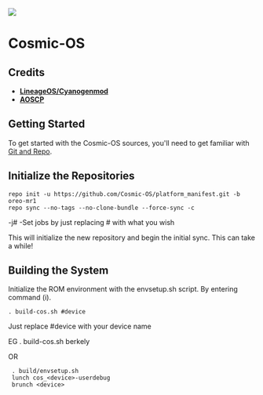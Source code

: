 <img src="https://github.com/Cosmic-OS/platform_manifest/raw/oreo-mr1/cosmic-os-logo.png"> 

Cosmic-OS
=========

Credits 
-------
 * [**LineageOS/Cyanogenmod**](https://github.com/LineageOS)
 * [**AOSCP**](https://github.com/cypheros/)

Getting Started 
--------------- 
To get started with the Cosmic-OS sources, you'll need to get 
familiar with [Git and Repo](http://source.android.com/source/version-control.html). 

Initialize the Repositories 
---------------------------

    repo init -u https://github.com/Cosmic-OS/platform_manifest.git -b oreo-mr1
    repo sync --no-tags --no-clone-bundle --force-sync -c

 -j# -Set jobs by just replacing # with what you wish

This will initialize the new repository and begin the initial sync. This can take a while!

Building the System 
-------------------
 Initialize the ROM environment with the envsetup.sh script. By entering command (i).

    . build-cos.sh #device

 Just replace #device with your device name 

 EG 
    . build-cos.sh  berkely

 OR

     . build/envsetup.sh
     lunch cos_<device>-userdebug
     brunch <device>
